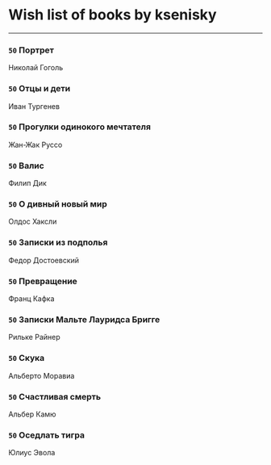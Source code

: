 # Wish list of books by ksenisky
---

### `50` Портрет
Николай Гоголь

### `50` Отцы и дети
Иван Тургенев

### `50` Прогулки одинокого мечтателя
Жан-Жак Руссо

### `50` Валис
Филип Дик

### `50` О дивный новый мир
Олдос Хаксли

### `50` Записки из подполья
Федор Достоевский

### `50` Превращение
Франц Кафка

### `50` Записки Мальте Лауридса Бригге
Рильке Райнер

### `50` Скука
Альберто Моравиа

### `50` Счастливая смерть
Альбер Камю

### `50` Оседлать тигра
Юлиус Эвола

